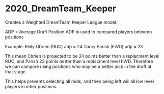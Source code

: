 # 2020_DreamTeam_Keeper

Creates a Weighted DreamTeam Keeper League model.

ADP = Average Draft Position
ADP is used to compared players between positions 

Example:
Reily Obrien (RUC) adp = 24
Darcy Parish (FWD) adp = 23

This mean Obrien is projected to be 24 points better than a replacment level RUC, and Parish 23 points better than a replacment level FWD. Therefore we can compare using positions who may be a better pick in the draft at that stage.

This helps prevents selecting all mids, and then being left will all low level players in other positions.
